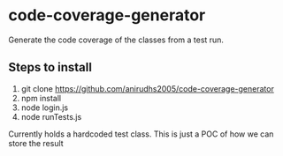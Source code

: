 # code-coverage-generator
Generate the code  coverage of the classes from a test run.

## Steps to install
1. git clone https://github.com/anirudhs2005/code-coverage-generator
2. npm install
3. node login.js
4. node runTests.js

Currently holds a hardcoded test class. This is just a POC of how we can store the result

